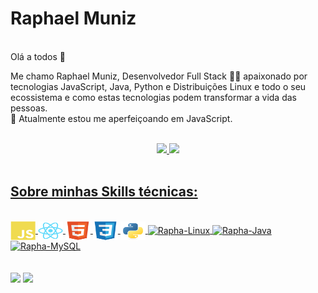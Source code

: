 <h1>Raphael Muniz</h1>

<br>
Olá a todos 👋

Me chamo Raphael Muniz, Desenvolvedor Full Stack 👨‍💻 apaixonado por tecnologias JavaScript, Java, Python e Distribuições Linux e todo o seu ecossistema e como estas tecnologias podem transformar a vida das pessoas.<br>
🌱 Atualmente estou me aperfeiçoando em JavaScript.


<br>
<div align="center">
  <a href="https://github.com/raphaelsmuniz">
  <img height="150em" src="https://github-readme-stats.vercel.app/api?username=raphaelsmuniz&show_icons=true&theme=tokyonight&include_all_commits=true&count_private=true"/>
  <img height="150em" src="https://github-readme-stats.vercel.app/api/top-langs/?username=raphaelsmuniz&layout=compact&langs_count=7&theme=tokyonight"/>
</div>
 
<br>
<h2>Sobre minhas Skills técnicas:</h2>
  
<div style="display: inline_block"><br>
  <img align="center" alt="Rapha-Js" height="30" width="40" src="https://raw.githubusercontent.com/devicons/devicon/master/icons/javascript/javascript-plain.svg">
  <img align="center" alt="Rapha-React" height="30" width="40" src="https://raw.githubusercontent.com/devicons/devicon/master/icons/react/react-original.svg">
  <img align="center" alt="Rapha-HTML" height="30" width="40" src="https://raw.githubusercontent.com/devicons/devicon/master/icons/html5/html5-original.svg">
  <img align="center" alt="Rapha-CSS" height="30" width="40" src="https://raw.githubusercontent.com/devicons/devicon/master/icons/css3/css3-original.svg">
  <img align="center" alt="Rapha-Python" height="30" width="40" src="https://raw.githubusercontent.com/devicons/devicon/master/icons/python/python-original.svg">
  <img align="center" alt="Rapha-Linux" height="30" width="40" src="https://cdn.jsdelivr.net/gh/devicons/devicon/icons/linux/linux-original.svg">
  <img align="center" alt="Rapha-Java" height="30" width="40" src="https://cdn.jsdelivr.net/gh/devicons/devicon/icons/java/java-original-wordmark.svg">
  <img align="center" alt="Rapha-MySQL" height="30" width="40" src="https://cdn.jsdelivr.net/gh/devicons/devicon/icons/mysql/mysql-original-wordmark.svg">
</div>

<br>
<br>
<div style="display: inline_block">
  <a href="https://www.linkedin.com/in/raphael-de-souza-muniz-ab800739" target="_blank"><img src="https://img.shields.io/badge/LinkedIn-0077B5?style=for-the-badge&logo=linkedin&logoColor=white" target="_blank"></a>
  <a href = "mailto:raphaelnsx@gmail.com"><img src="https://img.shields.io/badge/Gmail-D14836?style=for-the-badge&logo=gmail&logoColor=white" target="_blank"></a>
</div> 
  
